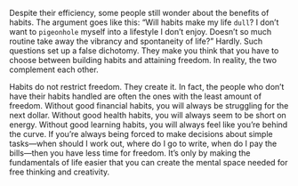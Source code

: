 Despite their efficiency, some people still wonder about the benefits
of habits. The argument goes like this: “Will habits make my life `dull`? I
don’t want to `pigeonhole` myself into a lifestyle I don’t enjoy. Doesn’t
so much routine take away the vibrancy and spontaneity of life?”
Hardly. Such questions set up a false dichotomy. They make you think
that you have to choose between building habits and attaining
freedom. In reality, the two complement each other.

Habits do not restrict freedom. They create it. In fact, the people
who don’t have their habits handled are often the ones with the least
amount of freedom. Without good financial habits, you will always be
struggling for the next dollar. Without good health habits, you will
always seem to be short on energy. Without good learning habits, you
will always feel like you’re behind the curve. If you’re always being
forced to make decisions about simple tasks—when should I work out,
where do I go to write, when do I pay the bills—then you have less time
for freedom. It’s only by making the fundamentals of life easier that
you can create the mental space needed for free thinking and
creativity.